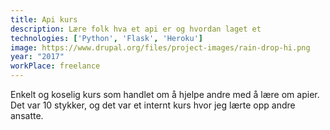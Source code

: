```yaml
---
title: Api kurs
description: Lære folk hva et api er og hvordan laget et
technologies: ['Python', 'Flask', 'Heroku']
image: https://www.drupal.org/files/project-images/rain-drop-hi.png
year: "2017"
workPlace: freelance
---
```


Enkelt og koselig kurs som handlet om å hjelpe andre med å lære om
apier. Det var 10 stykker, og det var et internt kurs hvor jeg lærte
opp andre ansatte.